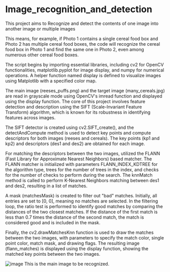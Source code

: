 # Image_recognition_and_detection
This project aims to Recognize and detect the contents of one image into another image or multiple images 

This means, for example, if Photo 1 contains a single cereal food box and Photo 2 has multiple cereal food boxes, the code will recognize the cereal food box in Photo 1 and find the same one in Photo 2, even among numerous other cereal food boxes.

The script begins by importing essential libraries, including cv2 for OpenCV functionalities, matplotlib.pyplot for image display, and numpy for numerical operations. A helper function named display is defined to visualize images using Matplotlib with a specified color map.

The main image (reeses_puffs.png) and the target image (many_cereals.jpg) are read in grayscale mode using OpenCV's imread function and displayed using the display function. The core of this project involves feature detection and description using the SIFT (Scale-Invariant Feature Transform) algorithm, which is known for its robustness in identifying features across images.

The SIFT detector is created using cv2.SIFT_create(), and the detectAndCompute method is used to detect key points and compute descriptors for both images (reeses and cereals). The key points (kp1 and kp2) and descriptors (des1 and des2) are obtained for each image.

For matching the descriptors between the two images, utilized the FLANN (Fast Library for Approximate Nearest Neighbors) based matcher. The FLANN matcher is initialized with parameters FLANN_INDEX_KDTREE for the algorithm type, trees for the number of trees in the index, and checks for the number of checks to perform during the search. The knnMatch method is called to perform K-Nearest Neighbors matching between des1 and des2, resulting in a list of matches.

A mask (matchesMask) is created to filter out "bad" matches. Initially, all entries are set to [0, 0], meaning no matches are selected. In the filtering loop, the ratio test is performed to identify good matches by comparing the distances of the two closest matches. If the distance of the first match is less than 0.7 times the distance of the second match, the match is considered good and is included in the mask.

Finally, the cv2.drawMatchesKnn function is used to draw the matches between the two images, with parameters to specify the match color, single point color, match mask, and drawing flags. The resulting image (flann_matches) is displayed using the display function, showing the matched key points between the two images.

![image](https://github.com/user-attachments/assets/99574792-f43c-4797-85e1-a7f0e725a17e) 
This is the main image to be recognized.

